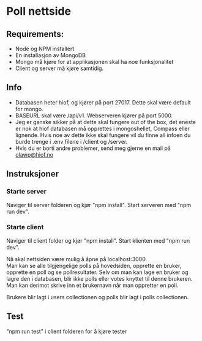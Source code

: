 # Poll nettside

## Requirements: 

* Node og NPM installert
* En installasjon av MongoDB
* Mongo må kjøre for at applikasjonen skal ha noe funksjonalitet
* Client og server må kjøre samtidig. 


## Info
* Databasen heter hiof, og kjører på port 27017. Dette skal være default for mongo.
* BASEURL skal være /api/v1. Webserveren kjører på port 5000. 
* Jeg er ganske sikker på at dette skal fungere out of the box, det eneste er nok at hiof databasen må opprettes i mongoshellet, Compass eller lignende. Hvis noe av dette ikke skal fungere vil du finne all infoen du burde trenge i .env filene i /client og /server.
* Hvis du er borti andre problemer, send meg gjerne en mail på olawp@hiof.no


## Instruksjoner
### Starte server
Naviger til server folderen og kjør "npm install". Start serveren med "npm run dev". 

### Starte client
Naviger til client folder og kjør "npm install". Start klienten med "npm run dev".


Nå skal nettsiden være mulig å åpne på localhost:3000.  
Man kan se alle tilgjengelige polls på hovedsiden, opprette en bruker, opprette en poll og se pollresultater. Selv om man kan lage en bruker og lagre den i databasen, blir ikke polls eller votes knyttet til denne brukeren. Man kan derimot skrive inn et brukernavn når man oppretter en poll. 

Brukere blir lagt i users collectionen og polls blir lagt i polls collectionen. 

## Test

"npm run test" i client folderen for å kjøre tester